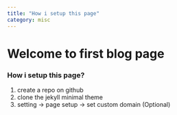 ```yaml
---
title: "How i setup this page"
category: misc
---
```


# Welcome to first blog page 

### How i setup this page?
1. create a repo on github
2. clone the jekyll minimal theme
3. setting -> page setup -> set custom domain (Optional)

